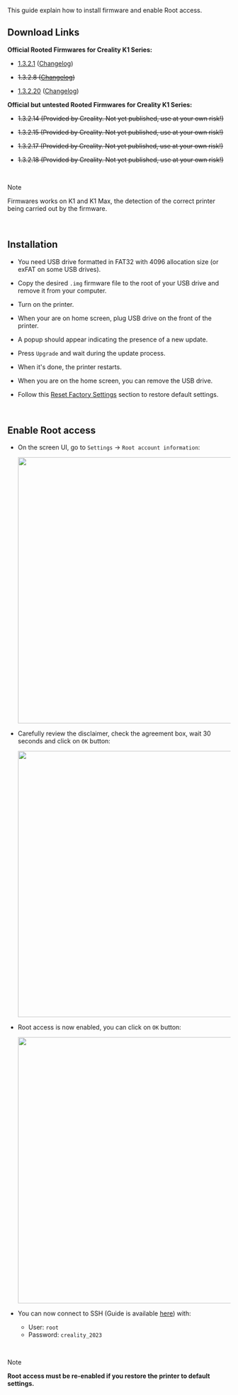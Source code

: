 This guide explain how to install firmware and enable Root access.

## Download Links

**Official Rooted Firmwares for Creality K1 Series:**

  - [1.3.2.1](https://drive.google.com/file/d/1-hD7gfqsY3cuEoSbo1h7D2EJTM5Njihk/view?usp=share_link) ([Changelog](https://raw.githubusercontent.com/Guilouz/Creality-K1-and-K1-Max/main/Changelogs/Changelog_1.3.2.1.txt))

  - ~~1.3.2.8 ([Changelog](https://raw.githubusercontent.com/Guilouz/Creality-K1-and-K1-Max/main/Changelogs/Changelog_1.3.2.8.txt))~~

  - [1.3.2.20](https://drive.google.com/file/d/1mF6DnCHkyZdrIkQ2ulALZ4DfufMfyjOo/view?usp=drive_link) ([Changelog](https://raw.githubusercontent.com/Guilouz/Creality-K1-and-K1-Max/main/Changelogs/Changelog_1.3.2.20.txt))

**Official but untested Rooted Firmwares for Creality K1 Series:**

  - ~~1.3.2.14 (Provided by Creality. Not yet published, use at your own risk!)~~

  - ~~1.3.2.15 (Provided by Creality. Not yet published, use at your own risk!)~~

  - ~~1.3.2.17 (Provided by Creality. Not yet published, use at your own risk!)~~

  - ~~1.3.2.18 (Provided by Creality. Not yet published, use at your own risk!)~~

<br />

> [!NOTE]
> Firmwares works on K1 and K1 Max, the detection of the correct printer being carried out by the firmware.

<br />

## Installation

- You need USB drive formatted in FAT32 with 4096 allocation size (or exFAT on some USB drives).

- Copy the desired `.img` firmware file to the root of your USB drive and remove it from your computer.

- Turn on the printer.

- When your are on home screen, plug USB drive on the front of the printer.

- A popup should appear indicating the presence of a new update.

- Press `Upgrade` and wait during the update process.

- When it's done, the printer restarts.

- When you are on the home screen, you can remove the USB drive.

- Follow this [Reset Factory Settings](https://github.com/Guilouz/Creality-K1-and-K1-Max/wiki/Restore-Factory-Settings) section to restore default settings.

<br />

## Enable Root access

- On the screen UI, go to `Settings` -> `Root account information`:

  <img width="600" src="https://github.com/Guilouz/Creality-K1-and-K1-Max/blob/main/images/Install-Rooted-Firmware/01.png">

- Carefully review the disclaimer, check the agreement box, wait 30 seconds and click on `OK` button:

  <img width="600" src="https://github.com/Guilouz/Creality-K1-and-K1-Max/blob/main/images/Install-Rooted-Firmware/02.png">

- Root access is now enabled, you can click on `OK` button:

  <img width="600" src="https://github.com/Guilouz/Creality-K1-and-K1-Max/blob/main/images/Install-Rooted-Firmware/03.png">

- You can now connect to SSH (Guide is available [here](https://github.com/Guilouz/Creality-K1-and-K1-Max/wiki/SSH-Connection)) with:

  - User: `root`
  - Password: `creality_2023`

<br />

> [!NOTE]
> **Root access must be re-enabled if you restore the printer to default settings.**

<br />